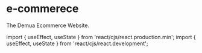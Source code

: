 # e-commerece

The Demua Ecommerce Website.

import { useEffect, useState } from 'react/cjs/react.production.min';
import { useEffect, useState } from 'react/cjs/react.development';
